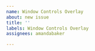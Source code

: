 ```yaml
---
name: Window Controls Overlay
about: new issue
title: ''
labels: Window Controls Overlay
assignees: amandabaker

---
```



